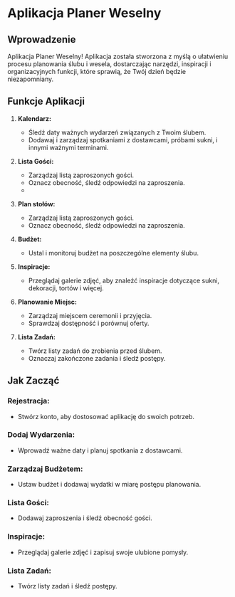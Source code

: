 # Aplikacja Planer Weselny

## Wprowadzenie
Aplikacja Planer Weselny! Aplikacja została stworzona z myślą o ułatwieniu procesu planowania ślubu i wesela, dostarczając narzędzi, inspiracji i organizacyjnych funkcji, które sprawią, że Twój dzień będzie niezapomniany.

## Funkcje Aplikacji
1. **Kalendarz:**
   - Śledź daty ważnych wydarzeń związanych z Twoim ślubem.
   - Dodawaj i zarządzaj spotkaniami z dostawcami, próbami sukni, i innymi ważnymi terminami.

2. **Lista Gości:**
   - Zarządzaj listą zaproszonych gości.
   - Oznacz obecność, śledź odpowiedzi na zaproszenia.
   - 
3. **Plan stołów:**
   - Zarządzaj listą zaproszonych gości.
   - Oznacz obecność, śledź odpowiedzi na zaproszenia.

4. **Budżet:**
   - Ustal i monitoruj budżet na poszczególne elementy ślubu.

5. **Inspiracje:**
   - Przeglądaj galerie zdjęć, aby znaleźć inspiracje dotyczące sukni, dekoracji, tortów i więcej.

6. **Planowanie Miejsc:**
   - Zarządzaj miejscem ceremonii i przyjęcia.
   - Sprawdzaj dostępność i porównuj oferty.

7. **Lista Zadań:**
   - Twórz listy zadań do zrobienia przed ślubem.
   - Oznaczaj zakończone zadania i śledź postępy.

## Jak Zacząć
### Rejestracja:
- Stwórz konto, aby dostosować aplikację do swoich potrzeb.

### Dodaj Wydarzenia:
- Wprowadź ważne daty i planuj spotkania z dostawcami.

### Zarządzaj Budżetem:
- Ustaw budżet i dodawaj wydatki w miarę postępu planowania.

### Lista Gości:
- Dodawaj zaproszenia i śledź obecność gości.

### Inspiracje:
- Przeglądaj galerie zdjęć i zapisuj swoje ulubione pomysły.

### Lista Zadań:
- Twórz listy zadań i śledź postępy.


